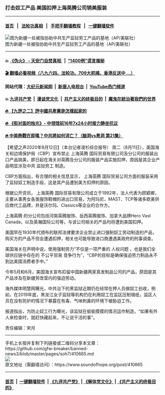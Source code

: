 ### 打击奴工产品 美国扣押上海英腾公司销美服装
------------------------

#### [首页](https://github.com/gfw-breaker/banned-news3/blob/master/README.md) &nbsp;&nbsp;|&nbsp;&nbsp; [法轮功真相](https://github.com/begood0513/basic/blob/master/README.md)  &nbsp;&nbsp;|&nbsp;&nbsp; [手把手翻墙教程](https://github.com/gfw-breaker/guides/wiki)  &nbsp;&nbsp;|&nbsp;&nbsp; [一键翻墙软件](https://github.com/gfw-breaker/nogfw/blob/master/README.md)  



<div><img alt="图为新疆一处被指协助中共生产监狱劳工产品的基地（AP/美联社）" src="https://img.soundofhope.org/2020-08/89-1596695262272.jpg"/>
<br/><figcaption class="caption">
 图为新疆一处被指协助中共生产监狱劳工产品的基地（AP/美联社）
</figcaption></div><hr/>

#### 💥 [《伪火》 - 天安门自焚真相 ](http://141.164.51.119:10000/videos/blog/weihuo.html)&nbsp; |&nbsp; [“1400例”谎言揭秘  ](http://141.164.51.119:10000/videos/blog/jiexi1400.html)

#### [ 🎬  翻墙必看视频（八九六四、法轮功、709大抓捕、香港反送中 ...）](https://github.com/gfw-breaker/links/blob/master/banned.md)

#### 网站代理：[大纪元新闻网](http://167.172.10.89:10080/gb/) &nbsp;|&nbsp; [新唐人电视台](http://167.172.10.89:8808/gb/) &nbsp;|&nbsp; [YouTube热门频道](http://158.247.203.241/youtube.html)

#### 💥 [九评共产党](http://141.164.51.119:10000/videos/res/jiuping/)&nbsp; |&nbsp; [漫谈党文化](http://141.164.51.119:10000/videos/res/mtdwh/)&nbsp; |&nbsp; [共产主义的终极目的](http://141.164.51.119:10000/videos/res/zjmd/)&nbsp; |&nbsp; [魔鬼在統治著我們的世界](http://141.164.51.119:10000/videos/res/TheSpecter/)  

#### [ 🔥  【九評之二】評中國共產黨是怎樣起家的](http://141.164.51.119:10000/videos/news/../res/jiuping/index.html)

#### [ 🔥  《街对面的烛光》- 中领馆前16年7x24小时接力静坐抗议](http://141.164.51.119:10000/videos/news/../legend/index.html)

#### [ 🔥  中美熱戰在即嗎？中共將如何消亡？（脑洞vs黑洞 第21集）](http://141.164.51.119:10000/videos/news/brain01.html)

<div><div class="Content__Wrapper sc-1bvya0-0 grZQxZ">
 <p class="meta-top">
  <span class="meta">
   【希望之声2020年8月12日】（本台记者凌杉综合报导）
  </span>
  周二（8月11日），美国海关和边境保护局（CBP）宣布禁止
  <ok href="/term/348784">
   上海英腾
  </ok>
  国际贸易有限公司及分公司的服装出口产品销美，即日起在海关对英腾及分公司的服装产品实施扣押，原因是其企业产品明显涉及中共
  <ok href="/term/348739">
   监狱劳工
  </ok>
  制造。
 </p>
 <p>
  CBP方面指出，有合理的相关信息显示，
  <ok href="/term/348784">
   上海英腾
  </ok>
  国际贸易公司方面的服装采用了监狱奴工制造手段，这是其产品遭到美方扣押的原因。
 </p>
 <div class="AD_Embed__Wrap-sc-1xslmin-0 igMuqX module desktop">
  <div>
  </div>
 </div>
 <p>
  根据公开资讯，
  <ok href="/term/348784">
   上海英腾
  </ok>
  国际贸易有限公司成立于1992年，法人代表为顾颖卿，主要从事男女各类服饰鞋帽的进出口贸易，为阿玛尼、MAST、TCP等诸多欧美供应商代工品牌，并是沃尔玛、Classics等企业的合作方。
 </p>
 <p>
  <ok href="/term/348784">
   上海英腾
  </ok>
  的分公司包括河南英腾服饰、岳西英腾服饰、加拿大品牌Hero Vast Canada，以及英瀚国际公司等，与该公司相关的产品均将遭到美国扣押。
 </p>
 <p>
  美国早在1930年代颁布的联邦法律要求企业禁止进口强制奴工劳动制造的产品，购买方的产品不但会遭遇扣押，相关也可能导致进口商遭遇美政府的刑事调查。
 </p>
 <p>
  美国海关在声明中说，使用强制劳力“不仅是一项严重的
  <ok href="/term/18618">
   人权问题
  </ok>
  ，也是我们全球供应链中存在的
  <ok href="/term/60087">
   不公平贸易
  </ok>
  竞争行为”，“CBP的目标是确保强迫劳力制品永不到达美国消费者手中。”
 </p>
 <p>
  今年5月和6月，美国海关宣布扣留中国新疆两家真发制品公司的产品，原因是其产品涉及在新疆劳改营内的强迫劳动。
 </p>
 <p>
  海外媒体明慧网曝光，中共治下的黑监狱近期仍在经常在押人员做奴工创收，例如，在2019年底，黑龙江女子监狱等机构仍在利用奴工在监区压制锡纸，监区人员在没有防护的情况下暴露在有毒、气味刺鼻的环境下被胁迫工作。
 </p>
 <p>
  报道指出，为防止奴工行为曝光，该监狱在偷偷摸摸的情况运作制造，“如果有外人来检查时，就赶快藏起来，不让说干活的事”。
 </p>
 <p class="meta-btm">
  责任编辑：宋月
 </p>
</div>
</div>
<hr/>
手机上长按并复制下列链接或二维码分享本文章：<br/>
https://github.com/gfw-breaker/banned-news3/blob/master/pages/soh7/410665.md <br/>
<a href='https://github.com/gfw-breaker/banned-news3/blob/master/pages/soh7/410665.md'><img src='https://github.com/gfw-breaker/banned-news3/blob/master/pages/soh7/410665.md.png'/></a> <br/>
原文地址（需翻墙访问）：https://www.soundofhope.org/post/410665


------------------------
#### [首页](https://github.com/gfw-breaker/banned-news3/blob/master/README.md) &nbsp;|&nbsp; [一键翻墙软件](https://github.com/gfw-breaker/nogfw/blob/master/README.md) &nbsp;| [《九评共产党》](https://github.com/gfw-breaker/9ping.md/blob/master/README.md#九评之一评共产党是什么) | [《解体党文化》](https://github.com/gfw-breaker/jtdwh.md/blob/master/README.md) | [《共产主义的终极目的》](https://github.com/gfw-breaker/gczydzjmd.md/blob/master/README.md)


<img src='http://gfw-breaker.win/banned-news3/pages/soh7/410665.md' width='0px' height='0px'/>